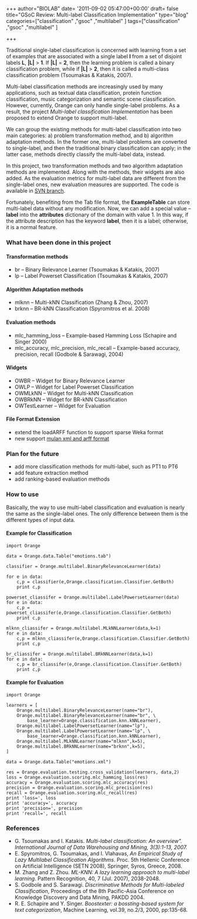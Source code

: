 +++
author="BIOLAB"
date= '2011-09-02 05:47:00+00:00'
draft= false
title="GSoC Review: Multi-label Classification Implementation"
type="blog"
categories=["classification" ,"gsoc" ,"multilabel" ]
tags=["classification" ,"gsoc" ,"multilabel" ]

+++

Traditional single-label classification is concerned with learning from a set of examples that are associated with a single label **l** from a set of disjoint labels **L**, **|L|** > **1**. If **|L|** = **2**, then the learning problem is called a binary classification problem, while if **|L|** > **2**, then it is called a multi-class classification problem (Tsoumakas & Katakis, 2007).

Multi-label classification methods are increasingly used by many applications, such as textual data classification, protein function classification, music categorization and semantic scene classification. However, currently, Orange can only handle single-label problems. As a result, the project _Multi-label classification Implementation_ has been proposed to extend Orange to support multi-label.

We can group the existing methods for multi-label classification into two main categories: a) problem transformation method, and b) algorithm adaptation methods. In the former one, multi-label problems are converted to single-label, and then the traditional binary classification can apply; in the latter case, methods directly classify the multi-label data, instead.

In this project, two transformation methods and two algorithm adaptation methods are implemented. Along with the methods, their widgets are also added. As the evaluation metrics for multi-label data are different from the single-label ones, new evaluation measures are supported. The code is available in [SVN branch](http://orange.biolab.si/trac/intertrac/browser%3Abranches/multilabel).

Fortunately, benefiting from the Tab file format, the **ExampleTable** can store multi-label data without any modification. Now, we can add a special value – **label** into the **attributes** dictionary of the domain with value 1. In this way, if the attribute description has the keyword **label**, then it is a label; otherwise, it is a normal feature.


### What have been done in this project




#### Transformation methods

* br – Binary Relevance Learner (Tsoumakas & Katakis, 2007)
* lp – Label Powerset Classification (Tsoumakas & Katakis, 2007)



#### Algorithm Adaptation methods


* mlknn – Multi-kNN Classification (Zhang & Zhou, 2007)
* brknn – BR-kNN Classification (Spyromitros et al. 2008)


#### Evaluation methods


* mlc_hamming_loss – Example-based Hamming Loss (Schapire and Singer 2000)
* mlc_accuracy, mlc_precision, mlc_recall – Example-based accuracy, precision, recall (Godbole & Sarawagi, 2004)



#### Widgets


* OWBR – Widget for Binary Relevance Learner
* OWLP – Widget for Label Powerset Classification
* OWMLkNN – Widget for Multi-kNN Classification
* OWBRkNN – Widget for BR-kNN Classification
* OWTestLearner – Widget for Evaluation



#### File Format Extension


* extend the loadARFF function to support sparse Weka format
* new support [mulan xml and arff format](http://mulan.sourceforge.net/format.html)



### Plan for the future


* add more classification methods for multi-label, such as PT1 to PT6
* add feature extraction method
* add ranking-based evaluation methods



### How to use


Basically, the way to use multi-label classification and evaluation is nearly the same as the single-label ones. The only difference between them is the different types of input data.


#### Example for Classification

    import Orange

    data = Orange.data.Table("emotions.tab")

    classifier = Orange.multilabel.BinaryRelevanceLearner(data)

    for e in data:
        c,p = classifier(e,Orange.classification.Classifier.GetBoth)
        print c,p

    powerset_cliassifer = Orange.multilabel.LabelPowersetLearner(data)
    for e in data:
        c,p = powerset_cliassifer(e,Orange.classification.Classifier.GetBoth)
        print c,p

    mlknn_cliassifer = Orange.multilabel.MLkNNLearner(data,k=1)
    for e in data:
        c,p = mlknn_cliassifer(e,Orange.classification.Classifier.GetBoth)
        print c,p
       
    br_cliassifer = Orange.multilabel.BRkNNLearner(data,k=1)
    for e in data:
        c,p = br_cliassifer(e,Orange.classification.Classifier.GetBoth)
        print c,p






#### Example for Evaluation



    import Orange

    learners = [
        Orange.multilabel.BinaryRelevanceLearner(name="br"),
        Orange.multilabel.BinaryRelevanceLearner(name="br", \
            base_learner=Orange.classification.knn.kNNLearner),
        Orange.multilabel.LabelPowersetLearner(name="lp"),
        Orange.multilabel.LabelPowersetLearner(name="lp", \
            base_learner=Orange.classification.knn.kNNLearner),
        Orange.multilabel.MLkNNLearner(name="mlknn",k=5),
        Orange.multilabel.BRkNNLearner(name="brknn",k=5),
    ]

    data = Orange.data.Table("emotions.xml")

    res = Orange.evaluation.testing.cross_validation(learners, data,2)
    loss = Orange.evaluation.scoring.mlc_hamming_loss(res)
    accuracy = Orange.evaluation.scoring.mlc_accuracy(res)
    precision = Orange.evaluation.scoring.mlc_precision(res)
    recall = Orange.evaluation.scoring.mlc_recall(res)
    print 'loss=', loss
    print 'accuracy=', accuracy
    print 'precision=', precision
    print 'recall=', recall






### References


* G. Tsoumakas and I. Katakis. _Multi-label classification: An overview". International Journal of Data Warehousing and Mining, 3(3):1-13, 2007._
* E. Spyromitros, G. Tsoumakas, and I. Vlahavas, _An Empirical Study of Lazy Multilabel Classification Algorithms_. Proc. 5th Hellenic Conference on Artificial Intelligence (SETN 2008), Springer, Syros, Greece, 2008.
* M. Zhang and Z. Zhou. _ML-KNN: A lazy learning approach to multi-label learning_. Pattern Recognition, 40, 7 (Jul. 2007), 2038-2048.
* S. Godbole and S. Sarawagi. _Discriminative Methods for Multi-labeled Classification_, Proceedings of the 8th Pacific-Asia Conference on Knowledge Discovery and Data Mining, PAKDD 2004.
* R. E. Schapire and Y. Singer. _Boostexter: a bossting-based system for text categorization_, Machine Learning, vol.39, no.2/3, 2000, pp:135-68.

